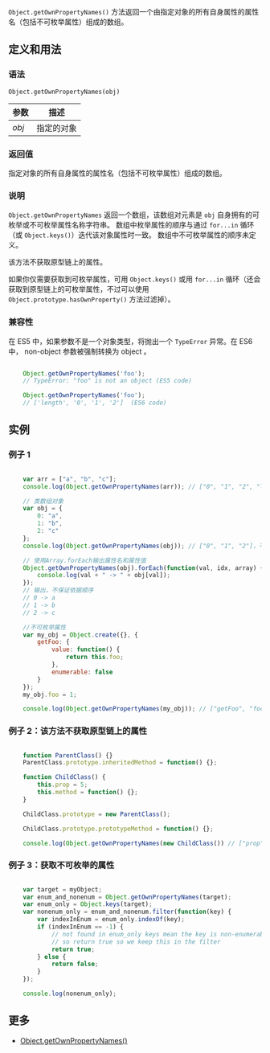 `Object.getOwnPropertyNames()` 方法返回一个由指定对象的所有自身属性的属性名（包括不可枚举属性）组成的数组。

## 定义和用法

### 语法

`Object.getOwnPropertyNames(obj)`

| 参数 | 描述 |
| --- | --- |
| _obj_ | 指定的对象 |

### 返回值

指定对象的所有自身属性的属性名（包括不可枚举属性）组成的数组。

### 说明

`Object.getOwnPropertyNames` 返回一个数组，该数组对元素是 `obj` 自身拥有的可枚举或不可枚举属性名称字符串。 数组中枚举属性的顺序与通过 `for...in` 循环（或 `Object.keys()`）迭代该对象属性时一致。 数组中不可枚举属性的顺序未定义。

该方法不获取原型链上的属性。

如果你仅需要获取到可枚举属性，可用 `Object.keys()` 或用 `for...in` 循环（还会获取到原型链上的可枚举属性，不过可以使用 `Object.prototype.hasOwnProperty()` 方法过滤掉）。

### 兼容性

在 ES5 中，如果参数不是一个对象类型，将抛出一个 `TypeError` 异常。在 ES6 中， non-object 参数被强制转换为 object 。

```javascript

    Object.getOwnPropertyNames('foo');
    // TypeError: "foo" is not an object (ES5 code)

    Object.getOwnPropertyNames('foo');
    // ['length', '0', '1', '2']  (ES6 code)

```

## 实例

### 例子 1

```javascript

    var arr = ["a", "b", "c"];
    console.log(Object.getOwnPropertyNames(arr)); // ["0", "1", "2", "length"]，不保证依据顺序

    // 类数组对象
    var obj = {
        0: "a",
        1: "b",
        2: "c"
    };
    console.log(Object.getOwnPropertyNames(obj)); // ["0", "1", "2"]，不保证依据顺序

    // 使用Array.forEach输出属性名和属性值
    Object.getOwnPropertyNames(obj).forEach(function(val, idx, array) {
        console.log(val + " -> " + obj[val]);
    });
    // 输出，不保证依据顺序
    // 0 -> a
    // 1 -> b
    // 2 -> c

    //不可枚举属性
    var my_obj = Object.create({}, {
        getFoo: {
            value: function() {
                return this.foo;
            },
            enumerable: false
        }
    });
    my_obj.foo = 1;

    console.log(Object.getOwnPropertyNames(my_obj)); // ["getFoo", "foo"]，不保证依据顺序

```

### 例子 2：该方法不获取原型链上的属性

```javascript

    function ParentClass() {}
    ParentClass.prototype.inheritedMethod = function() {};

    function ChildClass() {
        this.prop = 5;
        this.method = function() {};
    }

    ChildClass.prototype = new ParentClass();

    ChildClass.prototype.prototypeMethod = function() {};

    console.log(Object.getOwnPropertyNames(new ChildClass()) // ["prop", "method"])

```

### 例子 3：获取不可枚举的属性

```javascript

    var target = myObject;
    var enum_and_nonenum = Object.getOwnPropertyNames(target);
    var enum_only = Object.keys(target);
    var nonenum_only = enum_and_nonenum.filter(function(key) {
        var indexInEnum = enum_only.indexOf(key);
        if (indexInEnum == -1) {
            // not found in enum_only keys mean the key is non-enumerable,
            // so return true so we keep this in the filter
            return true;
        } else {
            return false;
        }
    });

    console.log(nonenum_only);

```

## 更多

*   [Object.getOwnPropertyNames()](https://developer.mozilla.org/zh-CN/docs/Web/JavaScript/Reference/Global_Objects/Object/getOwnPropertyNames)